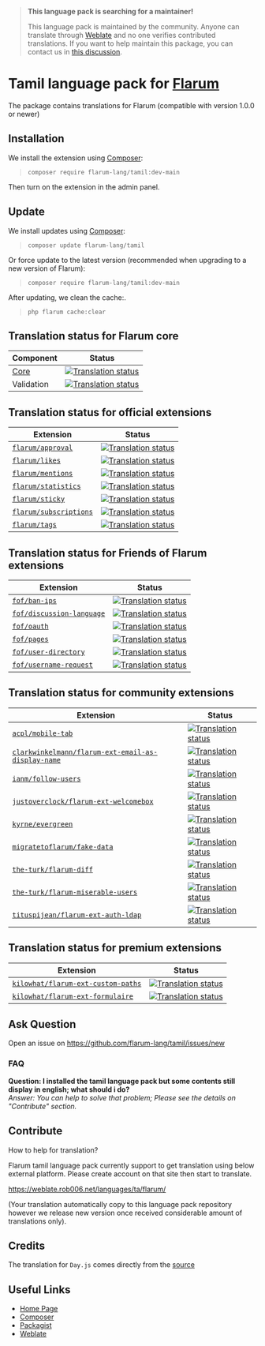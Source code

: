 > **This language pack is searching for a maintainer!**
>
> This language pack is maintained by the community. Anyone can translate through [Weblate](https://weblate.rob006.net/languages/ta/flarum/) and no one verifies contributed translations. If you want to help maintain this package, you can contact us in [this discussion](https://discuss.flarum.org/d/27519-the-flarum-language-project).


# Tamil language pack for [Flarum](https://flarum.org/)

The package contains translations for Flarum (compatible with version 1.0.0 or newer)

## Installation

We install the extension using [Composer](https://getcomposer.org/):

> `composer require flarum-lang/tamil:dev-main`

Then turn on the extension in the admin panel.

## Update

We install updates using [Composer](https://getcomposer.org/):

> `composer update flarum-lang/tamil`

Or force update to the latest version (recommended when upgrading to a new version of Flarum):

> `composer require flarum-lang/tamil:dev-main`

After updating, we clean the cache:.

> `php flarum cache:clear`

## Translation status for Flarum core

| Component | Status |
| --- | --- |
| [Core](https://github.com/flarum/flarum-core) | [![Translation status](https://weblate.rob006.net/widgets/flarum/ta/core/svg-badge.svg)](https://weblate.rob006.net/projects/flarum/core/ta/) |
| Validation | [![Translation status](https://weblate.rob006.net/widgets/flarum/ta/validation/svg-badge.svg)](https://weblate.rob006.net/projects/flarum/validation/ta/) |


## Translation status for official extensions

<!-- flarum-extensions-list-start -->

| Extension | Status |
| --- | --- |
| [`flarum/approval`](https://github.com/flarum/approval) | [![Translation status](https://weblate.rob006.net/widgets/flarum/ta/flarum-approval/svg-badge.svg)](https://weblate.rob006.net/projects/flarum/flarum-approval/ta/) |
| [`flarum/likes`](https://github.com/flarum/likes) | [![Translation status](https://weblate.rob006.net/widgets/flarum/ta/flarum-likes/svg-badge.svg)](https://weblate.rob006.net/projects/flarum/flarum-likes/ta/) |
| [`flarum/mentions`](https://github.com/flarum/mentions) | [![Translation status](https://weblate.rob006.net/widgets/flarum/ta/flarum-mentions/svg-badge.svg)](https://weblate.rob006.net/projects/flarum/flarum-mentions/ta/) |
| [`flarum/statistics`](https://github.com/flarum/statistics) | [![Translation status](https://weblate.rob006.net/widgets/flarum/ta/flarum-statistics/svg-badge.svg)](https://weblate.rob006.net/projects/flarum/flarum-statistics/ta/) |
| [`flarum/sticky`](https://github.com/flarum/sticky) | [![Translation status](https://weblate.rob006.net/widgets/flarum/ta/flarum-sticky/svg-badge.svg)](https://weblate.rob006.net/projects/flarum/flarum-sticky/ta/) |
| [`flarum/subscriptions`](https://github.com/flarum/subscriptions) | [![Translation status](https://weblate.rob006.net/widgets/flarum/ta/flarum-subscriptions/svg-badge.svg)](https://weblate.rob006.net/projects/flarum/flarum-subscriptions/ta/) |
| [`flarum/tags`](https://github.com/flarum/tags) | [![Translation status](https://weblate.rob006.net/widgets/flarum/ta/flarum-tags/svg-badge.svg)](https://weblate.rob006.net/projects/flarum/flarum-tags/ta/) |

<!-- flarum-extensions-list-stop -->


## Translation status for Friends of Flarum extensions

<!-- fof-extensions-list-start -->

| Extension | Status |
| --- | --- |
| [`fof/ban-ips`](https://github.com/FriendsOfFlarum/ban-ips) | [![Translation status](https://weblate.rob006.net/widgets/flarum/ta/fof-ban-ips/svg-badge.svg)](https://weblate.rob006.net/projects/flarum/fof-ban-ips/ta/) |
| [`fof/discussion-language`](https://github.com/FriendsOfFlarum/discussion-language) | [![Translation status](https://weblate.rob006.net/widgets/flarum/ta/fof-discussion-language/svg-badge.svg)](https://weblate.rob006.net/projects/flarum/fof-discussion-language/ta/) |
| [`fof/oauth`](https://github.com/FriendsOfFlarum/oauth) | [![Translation status](https://weblate.rob006.net/widgets/flarum/ta/fof-oauth/svg-badge.svg)](https://weblate.rob006.net/projects/flarum/fof-oauth/ta/) |
| [`fof/pages`](https://github.com/FriendsOfFlarum/pages) | [![Translation status](https://weblate.rob006.net/widgets/flarum/ta/fof-pages/svg-badge.svg)](https://weblate.rob006.net/projects/flarum/fof-pages/ta/) |
| [`fof/user-directory`](https://github.com/FriendsOfFlarum/user-directory) | [![Translation status](https://weblate.rob006.net/widgets/flarum/ta/fof-user-directory/svg-badge.svg)](https://weblate.rob006.net/projects/flarum/fof-user-directory/ta/) |
| [`fof/username-request`](https://github.com/FriendsOfFlarum/username-request) | [![Translation status](https://weblate.rob006.net/widgets/flarum/ta/fof-username-request/svg-badge.svg)](https://weblate.rob006.net/projects/flarum/fof-username-request/ta/) |

<!-- fof-extensions-list-stop -->


## Translation status for community extensions

<!-- various-extensions-list-start -->

| Extension | Status |
| --- | --- |
| [`acpl/mobile-tab`](https://github.com/android-com-pl/mobile-tab) | [![Translation status](https://weblate.rob006.net/widgets/flarum/ta/acpl-mobile-tab/svg-badge.svg)](https://weblate.rob006.net/projects/flarum/acpl-mobile-tab/ta/) |
| [`clarkwinkelmann/flarum-ext-email-as-display-name`](https://github.com/clarkwinkelmann/flarum-ext-email-as-display-name) | [![Translation status](https://weblate.rob006.net/widgets/flarum/ta/clarkwinkelmann-email-as-display-name/svg-badge.svg)](https://weblate.rob006.net/projects/flarum/clarkwinkelmann-email-as-display-name/ta/) |
| [`ianm/follow-users`](https://github.com/imorland/follow-users) | [![Translation status](https://weblate.rob006.net/widgets/flarum/ta/ianm-follow-users/svg-badge.svg)](https://weblate.rob006.net/projects/flarum/ianm-follow-users/ta/) |
| [`justoverclock/flarum-ext-welcomebox`](https://github.com/justoverclockl/flarum-ext-welcomebox) | [![Translation status](https://weblate.rob006.net/widgets/flarum/ta/justoverclock-welcomebox/svg-badge.svg)](https://weblate.rob006.net/projects/flarum/justoverclock-welcomebox/ta/) |
| [`kyrne/evergreen`](https://github.com/KyrneDev/Evergreen) | [![Translation status](https://weblate.rob006.net/widgets/flarum/ta/kyrne-evergreen/svg-badge.svg)](https://weblate.rob006.net/projects/flarum/kyrne-evergreen/ta/) |
| [`migratetoflarum/fake-data`](https://github.com/migratetoflarum/fake-data) | [![Translation status](https://weblate.rob006.net/widgets/flarum/ta/migratetoflarum-fake-data/svg-badge.svg)](https://weblate.rob006.net/projects/flarum/migratetoflarum-fake-data/ta/) |
| [`the-turk/flarum-diff`](https://github.com/the-turk/flarum-diff) | [![Translation status](https://weblate.rob006.net/widgets/flarum/ta/the-turk-diff/svg-badge.svg)](https://weblate.rob006.net/projects/flarum/the-turk-diff/ta/) |
| [`the-turk/flarum-miserable-users`](https://github.com/the-turk/flarum-miserable-users) | [![Translation status](https://weblate.rob006.net/widgets/flarum/ta/the-turk-miserable-users/svg-badge.svg)](https://weblate.rob006.net/projects/flarum/the-turk-miserable-users/ta/) |
| [`tituspijean/flarum-ext-auth-ldap`](https://github.com/tituspijean/flarum-ext-auth-ldap) | [![Translation status](https://weblate.rob006.net/widgets/flarum/ta/tituspijean-auth-ldap/svg-badge.svg)](https://weblate.rob006.net/projects/flarum/tituspijean-auth-ldap/ta/) |

<!-- various-extensions-list-stop -->


## Translation status for premium extensions

<!-- premium-extensions-list-start -->

| Extension | Status |
| --- | --- |
| [`kilowhat/flarum-ext-custom-paths`](https://extiverse.com/extension/kilowhat/flarum-ext-custom-paths) | [![Translation status](https://weblate.rob006.net/widgets/flarum/ta/kilowhat-custom-paths/svg-badge.svg)](https://weblate.rob006.net/projects/flarum/kilowhat-custom-paths/ta/) |
| [`kilowhat/flarum-ext-formulaire`](https://extiverse.com/extension/kilowhat/flarum-ext-formulaire) | [![Translation status](https://weblate.rob006.net/widgets/flarum/ta/kilowhat-formulaire/svg-badge.svg)](https://weblate.rob006.net/projects/flarum/kilowhat-formulaire/ta/) |

<!-- premium-extensions-list-stop -->


## Ask Question 

Open an issue on https://github.com/flarum-lang/tamil/issues/new

### FAQ

**Question: I installed the tamil language pack but some contents still display in english; what should i do?**<br />
_Answer: You can help to solve that problem; Please see the details on "Contribute" section._

## Contribute

How to help for translation?

Flarum tamil language pack currently support to get translation using below external platform. Please create account on that site then start to translate. 

https://weblate.rob006.net/languages/ta/flarum/

(Your translation automatically copy to this language pack repository however we release new version once received considerable amount of translations only).

## Credits

The translation for `Day.js` comes directly from the [source](https://github.com/iamkun/dayjs/blob/v1.10.5/src/locale/ta.js)<br />

## Useful Links

* [Home Page](https://flarum.org)
* [Composer](https://getcomposer.org)
* [Packagist](https://packagist.org)
* [Weblate](https://weblate.org)


